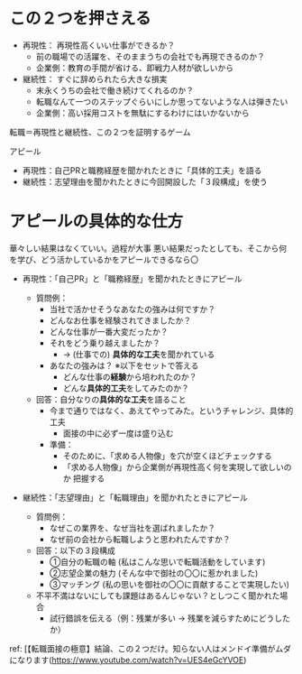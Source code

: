 
# この２つを押さえる

- 再現性： 再現性高くいい仕事ができるか？
	- 前の職場での活躍を、そのままうちの会社でも再現できるのか？
	- 企業側：教育の手間が省ける、即戦力人材が欲しいから
- 継続性： すぐに辞められたら大きな損実
	- 末永くうちの会社で働き続けてくれるのか？
	- 転職なんて一つのステップぐらいにしか思ってないような人は弾きたい
	- 企業側：高い採用コストを無駄にするわけにはいかないから

転職＝再現性と継続性、この２つを証明するゲーム

アピール
- 再現性：自己PRと職務経歴を聞かれたときに「具体的工夫」を語る
- 継続性：志望理由を聞かれたときに今回開設した「３段構成」を使う


# アピールの具体的な仕方

華々しい結果はなくていい。過程が大事
悪い結果だったとしても、そこから何を学び、どう活かしているかをアピールできるなら〇

- 再現性：「自己PR」と「職務経歴」を聞かれたときにアピール
	- 質問例：
		- 当社で活かせそうなあなたの強みは何ですか？
		- どんなお仕事を経験されてきましたか？
		- どんな仕事が一番大変だったか？
		- それをどう乗り越えましたか？
			- → (仕事での) **具体的な工夫**を聞かれている
		- あなたの強みは？  ※以下をセットで答える
			- どんな仕事の**経験**から培われたのか？
			- どんな**具体的工夫**をしてみたのか？
	- 回答：自分なりの**具体的な工夫**を語ること
		- 今まで通りではなく、あえてやってみた。というチャレンジ、具体的工夫
			- 面接の中に必ず一度は盛り込む
		- 準備：
			- そのために、「求める人物像」を穴が空くほどチェックする
			- 「求める人物像」から企業側が再現性高く何を実現して欲しいのか 把握する
		
- 継続性：「志望理由」と「転職理由」を聞かれたときにアピール
	- 質問例：
		- なぜこの業界を、なぜ当社を選ばれましたか？
		- なぜ前の会社から転職しようと思われたんですか？
	- 回答：以下の３段構成
		- ①自分の転職の軸  (私はこんな思いで転職活動をしています)
		- ②志望企業の魅力 (そんな中で御社の〇〇に惹かれました)
		- ③マッチング (私の思いを御社の〇〇に貢献することで実現したい)
	- 不平不満はないにしても課題はあるんじゃない？としつこく聞かれた場合
		- 試行錯誤を伝える（例：残業が多い → 残業を減らすためにどうしたか）

ref: [【転職面接の極意】結論、この２つだけ。知らない人はメンドイ準備がムダになります(https://www.youtube.com/watch?v=UES4eGcYVOE)